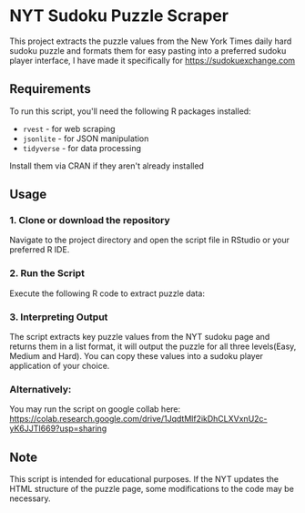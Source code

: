 
# NYT Sudoku Puzzle Scraper

This project extracts the puzzle values from the New York Times daily hard sudoku puzzle and formats them for easy pasting into a preferred sudoku player interface, I have made it specifically for https://sudokuexchange.com 

## Requirements

To run this script, you'll need the following R packages installed:

- `rvest` - for web scraping
- `jsonlite` - for JSON manipulation
- `tidyverse` - for data processing

Install them via CRAN if they aren't already installed

## Usage

### 1. Clone or download the repository
Navigate to the project directory and open the script file in RStudio or your preferred R IDE.

### 2. Run the Script
Execute the following R code to extract puzzle data:



### 3. Interpreting Output
The script extracts key puzzle values from the NYT sudoku page and returns them in a list format, it will output the puzzle for all three levels(Easy, Medium and Hard). You can copy these values into a sudoku player application of your choice.

### Alternatively: 
You may run the script on google collab here: https://colab.research.google.com/drive/1JqdtMlf2ikDhCLXVxnU2c-yK6JJTI669?usp=sharing

## Note

This script is intended for educational purposes. If the NYT updates the HTML structure of the puzzle page, some modifications to the code may be necessary.
